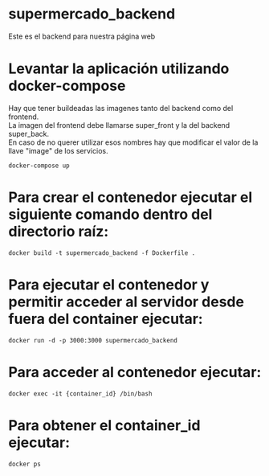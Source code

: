 # supermercado_backend
Este es el backend para nuestra página web

# Levantar la aplicación utilizando docker-compose
Hay que tener buildeadas las imagenes tanto del backend como del frontend.<br>
La imagen del frontend debe llamarse super_front y la del backend super_back.<br>
En caso de no querer utilizar esos nombres hay que modificar el valor de la llave "image" de los servicios.
```
docker-compose up
```

# Para crear el contenedor ejecutar el siguiente comando dentro del directorio raíz:
```
docker build -t supermercado_backend -f Dockerfile .
```
# Para ejecutar el contenedor y permitir acceder al servidor desde fuera del container ejecutar:
```
docker run -d -p 3000:3000 supermercado_backend
```
# Para acceder al contenedor ejecutar:
```
docker exec -it {container_id} /bin/bash
```
# Para obtener el container_id ejecutar:
```
docker ps
```